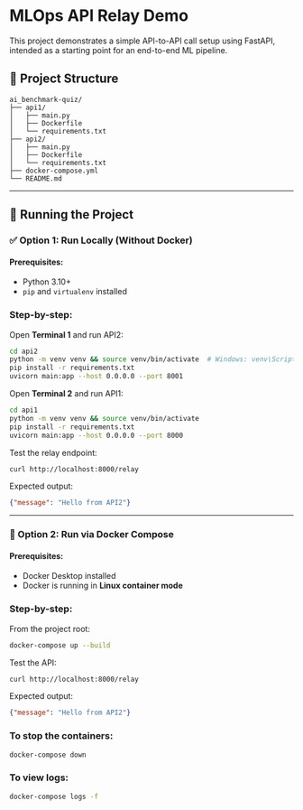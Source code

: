 # MLOps API Relay Demo

This project demonstrates a simple API-to-API call setup using FastAPI, intended as a starting point for an end-to-end ML pipeline.

## 🧱 Project Structure

```
ai_benchmark-quiz/
├── api1/
│   ├── main.py
│   ├── Dockerfile
│   └── requirements.txt
├── api2/
│   ├── main.py
│   ├── Dockerfile
│   └── requirements.txt
├── docker-compose.yml
└── README.md
```

---

## 🚀 Running the Project

### ✅ Option 1: Run Locally (Without Docker)

#### Prerequisites:
- Python 3.10+
- `pip` and `virtualenv` installed

### Step-by-step:

Open **Terminal 1** and run API2:

```bash
cd api2
python -m venv venv && source venv/bin/activate  # Windows: venv\Scripts\activate
pip install -r requirements.txt
uvicorn main:app --host 0.0.0.0 --port 8001
```

Open **Terminal 2** and run API1:

```bash
cd api1
python -m venv venv && source venv/bin/activate
pip install -r requirements.txt
uvicorn main:app --host 0.0.0.0 --port 8000
```

Test the relay endpoint:

```bash
curl http://localhost:8000/relay
```

Expected output:

```json
{"message": "Hello from API2"}
```

---

### 🐳 Option 2: Run via Docker Compose

#### Prerequisites:
- Docker Desktop installed
- Docker is running in **Linux container mode**

### Step-by-step:

From the project root:

```bash
docker-compose up --build
```

Test the API:

```bash
curl http://localhost:8000/relay
```

Expected output:

```json
{"message": "Hello from API2"}
```

### To stop the containers:

```bash
docker-compose down
```

### To view logs:

```bash
docker-compose logs -f
```
